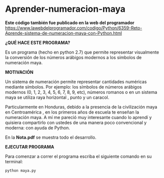 # Aprender-numeracion-maya

**Este código también fue publicado en la web del programador** 
https://www.lawebdelprogramador.com/codigo/Python/6359-Reto-Aprende-sistema-de-numeracion-maya-con-Python.html

**¿QUÉ HACE ESTE PROGRAMA?**

Es un programa (hecho en python 2.7) que permite representar visualmente la conversión de los números arábigos modernos a los símbolos de numeración maya.

**MOTIVACIÓN**

Un sistema de numeración permite representar cantidades numéricas mediante símbolos.
Por ejemplo: los símbolos de números arábigos modernos (0, 1, 2, 3, 4, 5, 6, 7, 8, 9, etc), números romanos o en un sistema maya se utiliza raya horizontal , punto y un caracol.

Particularmente en Honduras, debido a la presencia de la civilización maya en Centroamérica , en los primeros años de escuela te enseñan la numeración maya. A mí me pareció muy interesante cuando lo aprendí y quisiera compartirlo con ustedes de una manera poco convencional y moderna: con ayuda de Python.

En la **Nota.pdf** se muestra todo el desarrollo.

**EJECUTAR PROGRAMA**

Para comenzar a correr el programa escriba el siguiente comando en su terminal:

```python maya.py```
